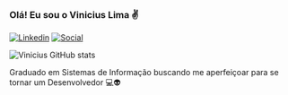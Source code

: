 
### Olá! Eu sou o Vinicius Lima ✌️ ###

[![Linkedin](https://img.shields.io/badge/LinkedIn-0077B5?style=for-the-badge&logo=linkedin&logoColor=white
)](https://www.linkedin.com/in/vinicius-ventura-b65299181/)
[![Social](https://img.shields.io/badge/Instagram-E4405F?style=for-the-badge&logo=instagram&logoColor=white)](https://www.instagram.com/vini._ventura/)

![Vinicius GitHub stats](https://github-readme-stats.vercel.app/api?username=vinicius-lima-ventura&show_icons=true&theme=merko)

Graduado em Sistemas de Informação buscando me aperfeiçoar para se tornar um Desenvolvedor 💻👽
